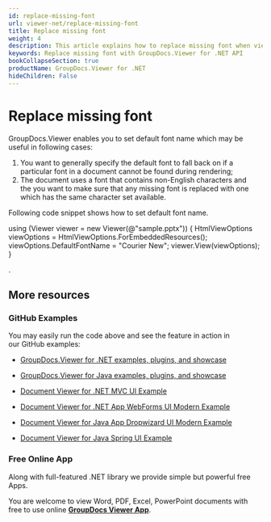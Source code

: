 ```yaml
---
id: replace-missing-font
url: viewer-net/replace-missing-font
title: Replace missing font
weight: 4
description: This article explains how to replace missing font when viewing documents with GroupDocs.Viewer within your .NET applications.
keywords: Replace missing font with GroupDocs.Viewer for .NET API
bookCollapseSection: true
productName: GroupDocs.Viewer for .NET
hideChildren: False
---
```


# Replace missing font

GroupDocs.Viewer enables you to set default font name which may be useful in following cases:

1.  You want to generally specify the default font to fall back on if a particular font in a document cannot be found during rendering;
2.  The document uses a font that contains non-English characters and the you want to make sure that any missing font is replaced with one which has the same character set available.

Following code snippet shows how to set default font name.

using (Viewer viewer = new Viewer(@"sample.pptx"))
{
    HtmlViewOptions viewOptions = HtmlViewOptions.ForEmbeddedResources();
    viewOptions.DefaultFontName = "Courier New";
    viewer.View(viewOptions);
}          

.

## More resources

### GitHub Examples

You may easily run the code above and see the feature in action in our GitHub examples:

*   [GroupDocs.Viewer for .NET examples, plugins, and showcase](https://github.com/groupdocs-viewer/GroupDocs.Viewer-for-.NET)
    
*   [GroupDocs.Viewer for Java examples, plugins, and showcase](https://github.com/groupdocs-viewer/GroupDocs.Viewer-for-Java)
    
*   [Document Viewer for .NET MVC UI Example](https://github.com/groupdocs-viewer/GroupDocs.Viewer-for-.NET-MVC) 
    
*   [Document Viewer for .NET App WebForms UI Modern Example](https://github.com/groupdocs-viewer/GroupDocs.Viewer-for-.NET-WebForms)
    
*   [Document Viewer for Java App Dropwizard UI Modern Example](https://github.com/groupdocs-viewer/GroupDocs.Viewer-for-Java-Dropwizard)
    
*   [Document Viewer for Java Spring UI Example](https://github.com/groupdocs-viewer/GroupDocs.Viewer-for-Java-Spring)
    

### Free Online App

Along with full-featured .NET library we provide simple but powerful free Apps.

You are welcome to view Word, PDF, Excel, PowerPoint documents with free to use online **[GroupDocs Viewer App](https://products.groupdocs.app/viewer)**.

